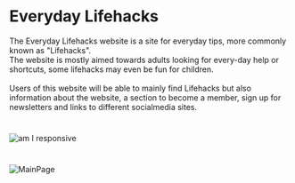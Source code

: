 # Everyday Lifehacks
The Everyday Lifehacks website is a site for everyday tips, more commonly known as "Lifehacks".<br> The website is mostly aimed towards adults looking for every-day help or shortcuts, some lifehacks may even be fun for children.<br>
<br>
Users of this website will be able to mainly find Lifehacks but also information about the website, a section to become a member, sign up for newsletters and links to different socialmedia sites.<br>
#
![am I responsive](https://i.ibb.co/5R03yKX/image.png)
#
![MainPage](https://i.ibb.co/C8TFycv/imagemainpage.png)